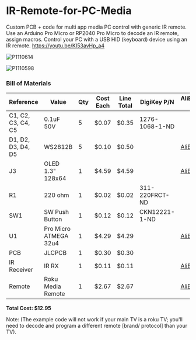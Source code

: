 # IR-Remote-for-PC-Media
Custom PCB + code for multi app media PC control with generic IR remote. Use an Arduino Pro Micro or RP2040 Pro Micro to decode an IR remote, assign macros. 
Control your PC with a USB HID (keyboard) device using an IR remote.
https://youtu.be/KI53avHp_a4


![P1110614](https://github.com/user-attachments/assets/a394f5b0-f464-4afe-bd9c-43775ce63493)

![P1110598](https://github.com/user-attachments/assets/977a2281-069d-4ccd-84ab-e45d4f6305c5)


### Bill of Materials

| Reference         | Value                | Qty | Cost Each | Line Total | DigiKey P/N         | AliExpress Link                                                                 |
|------------------|----------------------|-----|------------|-------------|----------------------|----------------------------------------------------------------------------------|
| C1, C2, C3, C4, C5| 0.1uF 50V            | 5   | $0.07      | $0.35       | 1276-1068-1-ND        |                                                                                  |
| D1, D2, D3, D4, D5| WS2812B              | 5   | $0.10      | $0.50       |                      | [AliExpress](https://www.aliexpress.us/item/3256802466699315.html)             |
| J3               | OLED 1.3" 128x64     | 1   | $4.59      | $4.59       |                      | [AliExpress](https://www.aliexpress.us/item/3256806824217573.html)             |
| R1               | 220 ohm              | 1   | $0.02      | $0.02       | 311-220FRCT-ND        |                                                                                  |
| SW1              | SW Push Button       | 1   | $0.12      | $0.12       | CKN12221-1-ND         |                                                                                  |
| U1               | Pro Micro ATMEGA 32u4| 1   | $4.29      | $4.29       |                      | [AliExpress](https://www.aliexpress.us/item/3256807158682738.html)             |
| PCB              | JLCPCB               | 1   | $0.30      | $0.30       |                      |                                                                                  |
| IR Receiver      | IR RX                | 1   | $0.11      | $0.11       |                      | [AliExpress](https://www.aliexpress.us/item/3256804608870666.html)             |
| Remote           | Roku Media Remote    | 1   | $2.67      | $2.67       |                      | [AliExpress](https://www.aliexpress.us/item/3256807266003591.html)             |

**Total Cost: $12.95**


Note: (The example code will not work if your main TV is a roku TV; you'll need to decode and program a different remote [brand/ protocol] than your TV). 

